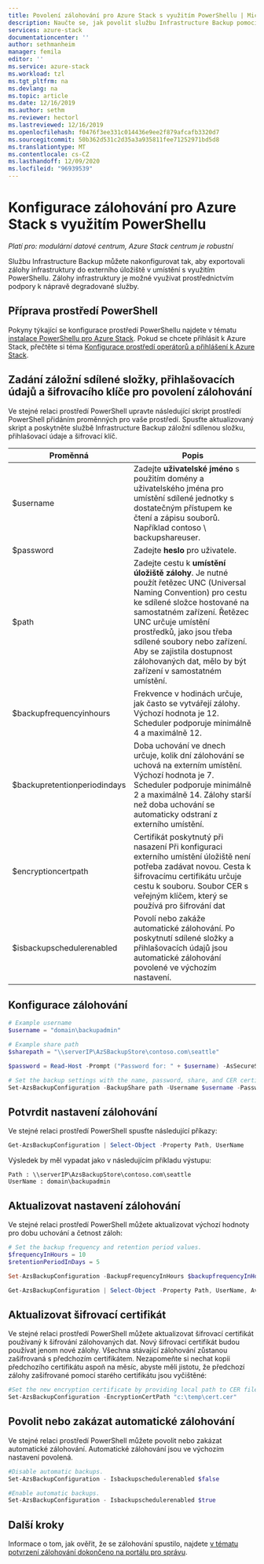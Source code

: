 ```yaml
---
title: Povolení zálohování pro Azure Stack s využitím PowerShellu | Microsoft Docs
description: Naučte se, jak povolit službu Infrastructure Backup pomocí prostředí PowerShell, aby bylo možné Azure Stack obnovit v případě selhání.
services: azure-stack
documentationcenter: ''
author: sethmanheim
manager: femila
editor: ''
ms.service: azure-stack
ms.workload: tzl
ms.tgt_pltfrm: na
ms.devlang: na
ms.topic: article
ms.date: 12/16/2019
ms.author: sethm
ms.reviewer: hectorl
ms.lastreviewed: 12/16/2019
ms.openlocfilehash: f0476f3ee331c014436e9ee2f879afcafb3320d7
ms.sourcegitcommit: 50b362d531c2d35a3a935811fee71252971bd5d8
ms.translationtype: MT
ms.contentlocale: cs-CZ
ms.lasthandoff: 12/09/2020
ms.locfileid: "96939539"
---
```

# <a name="configure-backup-for-azure-stack-with-powershell"></a>Konfigurace zálohování pro Azure Stack s využitím PowerShellu

*Platí pro: modulární datové centrum, Azure Stack centrum je robustní*

Službu Infrastructure Backup můžete nakonfigurovat tak, aby exportovali zálohy infrastruktury do externího úložiště v umístění s využitím PowerShellu. Zálohy infrastruktury je možné využívat prostřednictvím podpory k nápravě degradované služby.

## <a name="prepare-powershell-environment"></a>Příprava prostředí PowerShell

Pokyny týkající se konfigurace prostředí PowerShellu najdete v tématu [instalace PowerShellu pro Azure Stack](../../operator/azure-stack-powershell-install.md). Pokud se chcete přihlásit k Azure Stack, přečtěte si téma [Konfigurace prostředí operátorů a přihlášení k Azure Stack](../../operator/azure-stack-powershell-configure-admin.md).

## <a name="provide-the-backup-share-credentials-and-encryption-key-to-enable-backup"></a>Zadání záložní sdílené složky, přihlašovacích údajů a šifrovacího klíče pro povolení zálohování

Ve stejné relaci prostředí PowerShell upravte následující skript prostředí PowerShell přidáním proměnných pro vaše prostředí. Spusťte aktualizovaný skript a poskytněte službě Infrastructure Backup záložní sdílenou složku, přihlašovací údaje a šifrovací klíč.

|Proměnná  |Popis  |
|---------|---------|
|$username     | Zadejte **uživatelské jméno** s použitím domény a uživatelského jména pro umístění sdílené jednotky s dostatečným přístupem ke čtení a zápisu souborů. Například contoso \\ backupshareuser.        |
|$password     | Zadejte **heslo** pro uživatele.        |
|$path     | Zadejte cestu k **umístění úložiště zálohy**. Je nutné použít řetězec UNC (Universal Naming Convention) pro cestu ke sdílené složce hostované na samostatném zařízení. Řetězec UNC určuje umístění prostředků, jako jsou třeba sdílené soubory nebo zařízení. Aby se zajistila dostupnost zálohovaných dat, mělo by být zařízení v samostatném umístění.        |
|$backupfrequencyinhours     | Frekvence v hodinách určuje, jak často se vytvářejí zálohy. Výchozí hodnota je 12. Scheduler podporuje minimálně 4 a maximálně 12.        |
|$backupretentionperiodindays     | Doba uchování ve dnech určuje, kolik dní zálohování se uchová na externím umístění. Výchozí hodnota je 7. Scheduler podporuje minimálně 2 a maximálně 14. Zálohy starší než doba uchování se automaticky odstraní z externího umístění.        |
|$encryptioncertpath     | Certifikát poskytnutý při nasazení Při konfiguraci externího umístění úložiště není potřeba zadávat novou. Cesta k šifrovacímu certifikátu určuje cestu k souboru. Soubor CER s veřejným klíčem, který se používá pro šifrování dat        |
|$isbackupschedulerenabled     | Povolí nebo zakáže automatické zálohování. Po poskytnutí sdílené složky a přihlašovacích údajů jsou automatické zálohování povolené ve výchozím nastavení.        |

## <a name="configure-backup"></a>Konfigurace zálohování

```powershell
# Example username
$username = "domain\backupadmin"

# Example share path
$sharepath = "\\serverIP\AzSBackupStore\contoso.com\seattle"

$password = Read-Host -Prompt ("Password for: " + $username) -AsSecureString

# Set the backup settings with the name, password, share, and CER certificate file.
Set-AzsBackupConfiguration -BackupShare path -Username $username -Password $password
```

## <a name="confirm-backup-settings"></a>Potvrdit nastavení zálohování

Ve stejné relaci prostředí PowerShell spusťte následující příkazy:

```powershell
Get-AzsBackupConfiguration | Select-Object -Property Path, UserName
```

Výsledek by měl vypadat jako v následujícím příkladu výstupu:

```shell
Path : \\serverIP\AzsBackupStore\contoso.com\seattle
UserName : domain\backupadmin
```

## <a name="update-backup-settings"></a>Aktualizovat nastavení zálohování

Ve stejné relaci prostředí PowerShell můžete aktualizovat výchozí hodnoty pro dobu uchování a četnost záloh:

```powershell
# Set the backup frequency and retention period values.
$frequencyInHours = 10
$retentionPeriodInDays = 5

Set-AzsBackupConfiguration -BackupFrequencyInHours $backupfrequencyInHours -BackupRetentionPeriodInDays $backupretentionPeriodInDays

Get-AzsBackupConfiguration | Select-Object -Property Path, UserName, AvailableCapacity, BackupFrequencyInHours, BackupRetentionPeriodInDays
```

## <a name="update-encryption-certificate"></a>Aktualizovat šifrovací certifikát

Ve stejné relaci prostředí PowerShell můžete aktualizovat šifrovací certifikát používaný k šifrování zálohovaných dat. Nový šifrovací certifikát budou používat jenom nové zálohy. Všechna stávající zálohování zůstanou zašifrovaná s předchozím certifikátem. Nezapomeňte si nechat kopii předchozího certifikátu aspoň na měsíc, abyste měli jistotu, že předchozí zálohy zašifrované pomocí starého certifikátu jsou vyčištěné:

```powershell
#Set the new encryption certificate by providing local path to CER file.
Set-AzsBackupConfiguration -EncryptionCertPath "c:\temp\cert.cer"
```

## <a name="enable-or-disable-automatic-backups"></a>Povolit nebo zakázat automatické zálohování

Ve stejné relaci prostředí PowerShell můžete povolit nebo zakázat automatické zálohování. Automatické zálohování jsou ve výchozím nastavení povolená.

```powershell
#Disable automatic backups.
Set-AzsBackupConfiguration - Isbackupschedulerenabled $false

#Enable automatic backups.
Set-AzsBackupConfiguration - Isbackupschedulerenabled $true
```

## <a name="next-steps"></a>Další kroky

Informace o tom, jak ověřit, že se zálohování spustilo, najdete [v tématu potvrzení zálohování dokončeno na portálu pro správu](../../operator/azure-stack-backup-back-up-azure-stack.md).
